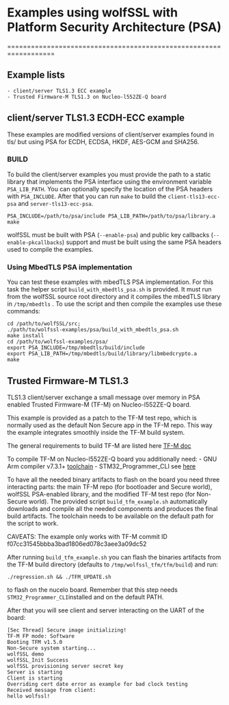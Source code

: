 # Examples using wolfSSL with Platform Security Architecture (PSA)
==================================================================

## Example lists

    - client/server TLS1.3 ECC example
    - Trusted Firmware-M TLS1.3 on Nucleo-l552ZE-Q board

## client/server TLS1.3 ECDH-ECC example

These examples are modified versions of client/server examples found in tls/ but
using PSA for ECDH, ECDSA, HKDF, AES-GCM and SHA256.

### BUILD

To build the client/server examples you must provide the path to a static
library that implements the PSA interface using the environment variable
`PSA_LIB_PATH`. You can optionally specify the location of the PSA headers with
`PSA_INCLUDE`. After that you can run `make` to build the `client-tls13-ecc-psa`
and `server-tls13-ecc-psa`.

```
PSA_INCLUDE=/path/to/psa/include PSA_LIB_PATH=/path/to/psa/library.a make
```

wolfSSL must be built with PSA (`--enable-psa`) and public key callbacks
(`--enable-pkcallbacks`) support and must be built using the same PSA headers
used to compile the examples.

### Using MbedTLS PSA implementation

You can test these examples with mbedTLS PSA implementation. For this task the
helper script `build_with_mbedtls_psa.sh` is provided. It must run from the
wolfSSL source root directory and it compiles the mbedTLS library in
`/tmp/mbedtls` . To use the script and then compile the examples use these
commands:

```
cd /path/to/wolfSSL/src;
./path/to/wolfssl-examples/psa/build_with_mbedtls_psa.sh
make install
cd /path/to/wolfssl-examples/psa/
export PSA_INCLUDE=/tmp/mbedtls/build/include
export PSA_LIB_PATH=/tmp/mbedtls/build/library/libmbedcrypto.a 
make
```

## Trusted Firmware-M TLS1.3

TLS1.3 client/server exchange a small message over memory in PSA enabled
Trusted Firmware-M (TF-M) on Nucleo-l552ZE-Q board.

This example is provided as a patch to the TF-M test repo, which is normally
used as the default Non Secure app in the TF-M repo.  This way the example
integrates smoothly inside the TF-M build system.

The general requirements to build TF-M are listed here
[TF-M doc](https://tf-m-user-guide.trustedfirmware.org/docs/getting_started/tfm_getting_started.html)

To compile TF-M on Nucleo-l552ZE-Q board you additionally need:
    - GNU Arm compiler v7.3.1+ [toolchain](https://developer.arm.com/tools-and-software/open-source-software/developer-tools/gnu-toolchain/gnu-rm/downloads)
    - STM32_Programmer_CLI see [here](https://www.st.com/en/development-tools/stm32cubeprog.html)

To have all the needed binary artifacts to flash on the board you need three
interacting parts: the main TF-M repo (for bootloader and Secure world), wolfSSL
PSA-enabled library, and the modified TF-M test repo (for Non-Secure world). The
provided script `build_tfm_example.sh` automatically downloads and compile all
the needed components and produces the final build artifacts. The toolchain
needs to be available on the default path for the script to work.

CAVEATS:
The example only works with TF-M commit ID f07cc31545bbba3bad1806ed078c3aee3a09dc52

After running `build_tfm_example.sh` you can flash the binaries artifacts from
the TF-M build directory (defaults to `/tmp/wolfssl_tfm/tfm/build`) and run:

```
./regression.sh && ./TFM_UPDATE.sh
```

to flash on the nucelo board. Remember that this step needs
`STM32_Programmer_CLI`installed and on the default PATH.

After that you will see client and server interacting on the UART of the board:

```
[Sec Thread] Secure image initializing!
TF-M FP mode: Software
Booting TFM v1.5.0
Non-Secure system starting...
wolfSSL demo
wolfSSL_Init Success
wolfSSL provisioning server secret key
Server is starting
Client is starting
Overriding cert date error as example for bad clock testing
Received message from client:
hello wolfssl!
```
